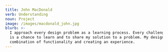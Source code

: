 ```yaml
---
title: John MacDonald
verb: Understanding
noun: Project
image: /images/macdonald_john.jpg
blurb: >-
  I approach every design problem as a learning process. Every challenge I face
  is a chance to learn and to share my solution to a problem. My design is a
  combination of functionality and creating an experience.
---
```


